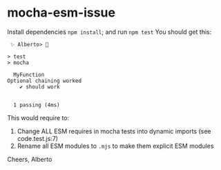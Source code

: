 # mocha-esm-issue

Install dependencies `npm install`; and run `npm test` You should get this:
```
 ✨ Alberto> 

> test
> mocha

  MyFunction
Optional chaining worked
    ✔ should work


  1 passing (4ms)
```
This would require to:

1. Change ALL ESM requires in mocha tests into dynamic imports (see code.test.js:7)
2. Rename all ESM modules to `.mjs` to make them explicit ESM modules

Cheers, Alberto